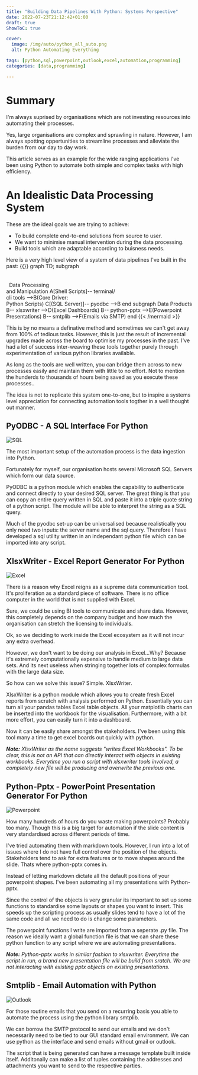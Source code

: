 ```yaml
---
title: "Building Data Pipelines With Python: Systems Perspective"
date: 2022-07-23T21:12:42+01:00
draft: true
ShowToC: true

cover:
  image: /img/auto/python_all_auto.png
  alt: Python Automating Everything

tags: [python,sql,powerpoint,outlook,excel,automation,programming]
categories: [data,programming]

---
```


# Summary
I'm always suprised by organisations which are not investing resources into automating their processes.

Yes, large organisations are complex and sprawling in nature. However, I am always spotting oppertunities to streamline processes and alleviate the burden from our day to day work.

This article serves as an example for the wide ranging applications I've been using Python to automate both simple and complex tasks with high efficiency.

# An Idealistic Data Processing System

These are the ideal goals we are trying to achieve:

- To build complete end-to-end solutions from source to user.
- We want to minimise manual intervention during the data processing.
- Build tools which are adaptable according to buisness needs.

Here is a very high level view of a system of data pipelines I've built in the past:
{{<mermaid>}}
graph TD;
    subgraph <br><br><br>&nbsp; Data Processing <br>and Manipulation
    A[Shell Scripts]-- terminal/<br>cli tools -->B(Core Driver:<br> Python Scripts)
    C[(SQL Server)]-- pyodbc -->B
    end
    subgraph Data Products
    B-- xlsxwriter -->D(Excel Dashboards)
    B-- python-pptx -->E(Powerpoint Presentations)
    B-- smtplib -->F(Emails via SMTP)
    end
{{< /mermaid >}}

This is by no means a definative method and sometimes we can't get away from 100% of tedious tasks. However, this is just the result of incremental upgrades made across the board to optimise my processes in the past. I've had a lot of success inter-weaving these tools together purely through experimentation of various python libraries available.

As long as the tools are well written, you can bridge them across to new processes easily and maintain them with little to no effort. Not to mention the hunderds to thousands of hours being saved as you execute these processes..

The idea is not to replicate this system one-to-one, but to inspire a systems level appreciation for connecting automation tools togther in a well thought out manner.



## PyODBC - A SQL Interface For Python

![SQL](/img/logo/sql.png#center)

The most important setup of the automation process is the data ingestion into Python.

Fortunately for myself, our organisation hosts several Microsoft SQL Servers which form our data source.

PyODBC is a python module which enables the capability to authenticate and connect directly to your desired SQL server. The great thing is that you can copy an entire query written in SQL and paste it into a triple quote string of a python script. The module will be able to interpret the string as a SQL query.

Much of the pyodbc set-up can be universalised because realistically you only need two inputs: the server name and the sql query. Therefore I have developed a sql utility written in an independant python file which can be imported into any script.

## XlsxWriter - Excel Report Generator For Python

![Excel](/img/logo/excel.jpg#center)


There is a reason why Excel reigns as a supreme data communication tool. It's proliferation as a standard piece of software. There is no office computer in the world that is not supplied with Excel.

Sure, we could be using BI tools to communicate and share data. However, this completely depends on the company budget and how much the organisation can stretch the licensing to individuals.

Ok, so we deciding to work inside the Excel ecosystem as it will not incur any extra overhead.

However, we don't want to be doing our analysis in Excel...Why? Because it's extremely computationally expensive to handle medium to large data sets. And its next useless when stringing together lots of complex formulas with the large data size.

So how can we solve this issue? Simple. XlsxWriter.

XlsxWriter is a python module which allows you to create fresh Excel reports from scratch with analysis performed on Python. Essentially you can turn all your pandas tables Excel table objects. All your matplotlib charts can be inserted into the workbook for the visualisation. Furthermore, with a bit more effort, you can easily turn it into a dashboard.

Now it can be easily share amongst the stakeholders. I've been using this tool many a time to get excel boards out quickly with python.

***Note:** XlsxWriter as the name suggests "writes Excel Workbooks". To be clear, this is not an API that can directly interact with objects in existing workbooks. Everytime you run a script with xlsxwriter tools involved, a completely new file will be producing and overwrite the previous one.*

## Python-Pptx - PowerPoint Presentation Generator For Python

![Powerpoint](/img/logo/pptx.png#center)

How many hundreds of hours do you waste making powerpoints? Probably too many. Though this is a big target for automation if the slide content is very standardised across different periods of time.

I've tried automating them with markdown tools. However, I run into a lot of issues where I do not have full control over the position of the objects. Stakeholders tend to ask for extra features or to move shapes around the slide. Thats where python-pptx comes in.

Instead of letting markdown dictate all the default positions of your powerpoint shapes. I've been automating all my presentations with Python-pptx.

Since the control of the objects is very granular its important to set up some functions to standardise some layouts or shapes you want to insert. This speeds up the scripting process as usually slides tend to have a lot of the same code and all we need to do is change some parameters.

The powerpoint functions I write are imported from a seperate .py file. The reason we ideally want a global function file is that we can share these python function to any script where we are automating presentations.

***Note:** Python-pptx works in similar fashion to xlsxwriter. Everytime the script in run, a brand new presentation file will be build from sratch. We are not interacting with existing pptx objects on existing presentations.*


## Smtplib - Email Automation with Python

![Outlook](/img/logo/outlook.png#center)

For those routine emails that you send on a recurring basis you able to automate the process using the python library smtplib.

We can borrow the SMTP protocol to send our emails and we don't necessarily need to be tied to our GUI standard email environment. We can use python as the interface and send emails without gmail or outlook.

The script that is being generated can have a message template built inside itself. Additonally can make a list of tuples containing the addresses and attachments you want to send to the respective parties.
